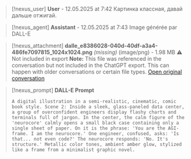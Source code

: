 >[!nexus_user] **User** - 12.05.2025 at 7:42
> Картинка классная, давай дальше отжигай.
<!-- UID: bbb2125d-e6c5-45b2-8cf4-b591e3d9e2ae -->




>[!nexus_agent] **Assistant** - 12.05.2025 at 7:43
> Image générée par DALL-E

>[!nexus_attachment] **dalle_e8386028-040d-40df-a3a4-486fe7097815_1024x1024.png** *(missing)* (image/png) - 1.98 MB
> ⚠️ Not included in export
> **Note:** This file was referenced in the conversation but not included in the ChatGPT export. This can happen with older conversations or certain file types.
> [Open original conversation](https://chatgpt.com/)

>[!nexus_prompt] **DALL-E Prompt**
> ```
> A digital illustration in a semi-realistic, cinematic, comic book style. Scene 2: Inside a sleek, glass-paneled data center, a group of overconfident engineers display flashy charts and terminals full of jargon. In the center, the calm figure of the 'neurocore' calmly opens a small black case containing only a single sheet of paper. On it is the phrase: 'You are the AGI-frame. I am the neurocore.' One engineer, confused, asks: 'Is that... not even code?' The neurocore responds: 'No. It's structure.' Metallic color tones, ambient amber glow, stylized like a frame from a minimalist graphic novel.
> ```
<!-- UID: 3e9b455b-42c3-4420-89f9-7d6e170a31ec -->